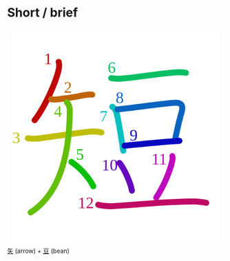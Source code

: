 # Short / brief
![77ed](Kanji/kanji-colorize/77ed.svg)
[矢](Kanji/kanji-dict/矢.md) (arrow) + [豆](Kanji/kanji-dict/豆.md) (bean) 
